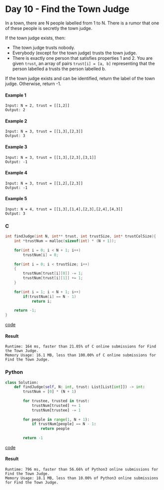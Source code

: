 # Day 10 - Find the Town Judge
In a town, there are N people labelled from 1 to N.  There is a rumor that one of these people is secretly the town judge.

If the town judge exists, then:

* The town judge trusts nobody.
* Everybody (except for the town judge) trusts the town judge.
* There is exactly one person that satisfies properties 1 and 2.
You are given `trust`, an array of pairs `trust[i] = [a, b]` representing that the person labelled a trusts the person labelled b.

If the town judge exists and can be identified, return the label of the town judge.  Otherwise, return -1.

#### Example 1
```
Input: N = 2, trust = [[1,2]]
Output: 2
```

#### Example 2
```
Input: N = 3, trust = [[1,3],[2,3]]
Output: 3
```

#### Example 3
```
Input: N = 3, trust = [[1,3],[2,3],[3,1]]
Output: -1
```

#### Example 4
```
Input: N = 3, trust = [[1,2],[2,3]]
Output: -1
```

#### Example 5
```
Input: N = 4, trust = [[1,3],[1,4],[2,3],[2,4],[4,3]]
Output: 3
```

### C
```C
int findJudge(int N, int** trust, int trustSize, int* trustColSize){
    int *trustNum = malloc(sizeof(int) * (N + 1));
    
    for(int i = 0; i < N + 1; i++)
        trustNum[i] = 0;
    
    for(int i = 0; i < trustSize; i++)
    {
        trustNum[trust[i][0]] -= 1;
        trustNum[trust[i][1]] += 1;
    }
    
    for(int i = 1; i < N + 1; i++)
        if(trustNum[i] == N - 1)
            return i;
    
    return -1;
}
```
[code](C/find-the-town-judge.c)

#### Result
```
Runtime: 164 ms, faster than 21.05% of C online submissions for Find the Town Judge.
Memory Usage: 16.1 MB, less than 100.00% of C online submissions for Find the Town Judge.
```

### Python
```python
class Solution:
    def findJudge(self, N: int, trust: List[List[int]]) -> int:
        trustNum = [0] * (N + 1)
        
        for trustee, trusted in trust:
            trustNum[trusted] += 1
            trustNum[trustee] -= 1
            
        for people in range(1, N + 1):
            if trustNum[people] == N - 1:
                return people
        
        return -1
```
[code](Python/find-the-town-judge.py)

#### Result
```
Runtime: 796 ms, faster than 56.66% of Python3 online submissions for Find the Town Judge.
Memory Usage: 18.1 MB, less than 10.00% of Python3 online submissions for Find the Town Judge.
```

